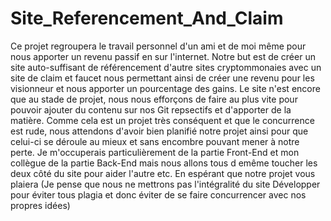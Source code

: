 # Site_Referencement_And_Claim

Ce projet regroupera le travail personnel d'un ami et de moi même pour nous apporter un revenu passif en sur l'internet. Notre but est de créer un site auto-suffisant de référencement d'autre sites cryptommonaies avec un site de claim et faucet nous permettant ainsi de  créer une revenu pour les visionneur et nous apporter un pourcentage des gains. Le site n'est encore que au stade de projet, nous nous efforçons de faire au plus vite pour pouvoir ajouter du contenu sur nos Git repsectifs et d'apporter de la matière. Comme cela est un projet très conséquent et que le concurrence est rude, nous attendons d'avoir bien planifié notre projet ainsi pour que celui-ci se déroule au mieux et sans encombre pouvant mener à notre perte. Je m'occuperais particulièrement de la partie Front-End et mon collègue de la partie Back-End mais nous allons tous d emême toucher les deux côté du site pour aider l'autre etc. En espérant que notre projet vous plaiera (Je pense que nous ne mettrons pas l'intégralité du site Développer pour éviter tous plagia et donc éviter de se faire concurrencer avec nos propres idées)
